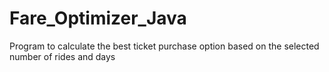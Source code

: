 # Fare_Optimizer_Java
Program to calculate the best ticket purchase option based on the selected number of rides and days
